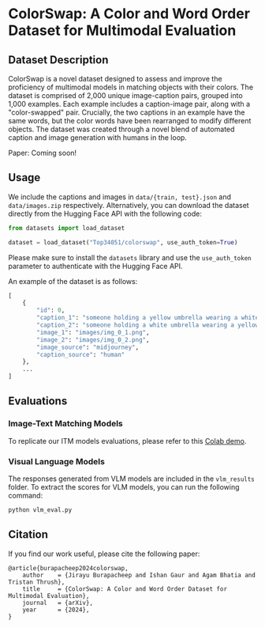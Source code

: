 # ColorSwap: A Color and Word Order Dataset for Multimodal Evaluation

## Dataset Description

ColorSwap is a novel dataset designed to assess and improve the proficiency of multimodal models in matching objects with their colors. The dataset is comprised of 2,000 unique image-caption pairs, grouped into 1,000 examples. Each example includes a caption-image pair, along with a "color-swapped" pair. Crucially, the two captions in an example have the same words, but the color words have been rearranged to modify different objects. The dataset was created through a novel blend of automated caption and image generation with humans in the loop. 

Paper: Coming soon!

## Usage

We include the captions and images in `data/{train, test}.json` and `data/images.zip` respectively. Alternatively, you can download the dataset directly from the Hugging Face API with the following code:

```python
from datasets import load_dataset

dataset = load_dataset("Top34051/colorswap", use_auth_token=True)
```

Please make sure to install the `datasets` library and use the `use_auth_token` parameter to authenticate with the Hugging Face API.

An example of the dataset is as follows:

```python
[
    {
        "id": 0,
        "caption_1": "someone holding a yellow umbrella wearing a white dress",
        "caption_2": "someone holding a white umbrella wearing a yellow dress",
        "image_1": "images/img_0_1.png",
        "image_2": "images/img_0_2.png",
        "image_source": "midjourney",
        "caption_source": "human"
    },
    ...
]
```

## Evaluations

### Image-Text Matching Models

To replicate our ITM models evaluations, please refer to this [Colab demo](https://colab.research.google.com/drive/1EWPsSklfq49WiX2nUyOTmKZftU0AC4YL?usp=sharing).

### Visual Language Models

The responses generated from VLM models are included in the `vlm_results` folder. To extract the scores for VLM models, you can run the following command:

```bash
python vlm_eval.py
```

## Citation

If you find our work useful, please cite the following paper:

```
@article{burapacheep2024colorswap,
    author    = {Jirayu Burapacheep and Ishan Gaur and Agam Bhatia and Tristan Thrush},
    title     = {ColorSwap: A Color and Word Order Dataset for Multimodal Evaluation},
    journal   = {arXiv},
    year      = {2024},
}
```
